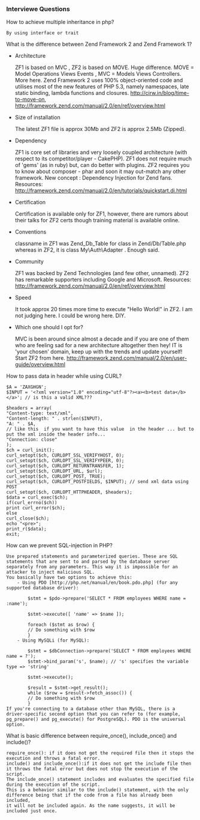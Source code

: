 ### Interviewe Questions
How to achieve multiple inheritance in php?
    
    By using interface or trait
What is the difference between Zend Framework 2 and Zend Framework 1?

  - Architecture

    ZF1 is based on MVC , ZF2 is based on MOVE. Huge difference. MOVE = Model Operations Views Events , MVC = Models Views Controllers. More here. Zend Framework 2 uses 100% object-oriented code and utilises most of the new features of PHP 5.3, namely namespaces, late static binding, lambda functions and closures.
    http://cirw.in/blog/time-to-move-on, http://framework.zend.com/manual/2.0/en/ref/overview.html
  - Size of installation

    The latest ZF1 file is approx 30Mb and ZF2 is approx 2.5Mb (Zipped).
  - Dependency

    ZF1 is core set of libraries and very loosely coupled architecture (with respect to its competitor/player - CakePHP). ZF1 does not require much of 'gems' (as in ruby) but, can do better with plugins. ZF2 requires you to know about composer - phar and soon it may out-match any other framework. New concept : Dependency Injection for Zend fans.
      Resources: http://framework.zend.com/manual/2.0/en/tutorials/quickstart.di.html
  - Certification

    Certification is available only for ZF1, however, there are rumors about their talks for ZF2 certs though training material is available online.
  - Conventions

    classname in ZF1 was Zend_Db_Table for class in Zend/Db/Table.php whereas in ZF2, it is class My\Auth\Adapter . Enough said.
  - Community

    ZF1 was backed by Zend Technologies (and few other, unnamed). ZF2 has remarkable supporters including Google and Microsoft.
      Resources: http://framework.zend.com/manual/2.0/en/ref/overview.html
  - Speed

    It took approx 20 times more time to execute "Hello World!" in ZF2. I am not judging here. I could be wrong here. DIY.

  - Which one should I opt for?

    MVC is been around since almost a decade and if you are one of them who are feeling sad for a new architecture altogether then hey! IT is 'your chosen' domain, keep up with the trends and update yourself! Start ZF2 from here.
    http://framework.zend.com/manual/2.0/en/user-guide/overview.html

How to pass data in header while using CURL?

    $A = 'ZAXGHGN';
    $INPUT = '<?xml version="1.0" encoding="utf-8"?><a><b>test data</b></a>'; // is this a valid XML???
    
    $headers = array(
    "Content-type: text/xml",
    "Content-length: " . strlen($INPUT),
    "A: " . $A,
    // like this  if you want to have this value  in the header ... but to put the xml inside the header info...
    "Connection: close"
    );
    $ch = curl_init();
    curl_setopt($ch, CURLOPT_SSL_VERIFYHOST, 0);
    curl_setopt($ch, CURLOPT_SSL_VERIFYPEER, 0);
    curl_setopt($ch, CURLOPT_RETURNTRANSFER, 1);
    curl_setopt($ch, CURLOPT_URL, $url);
    curl_setopt($ch, CURLOPT_POST, TRUE);
    curl_setopt($ch, CURLOPT_POSTFIELDS, $INPUT); // send xml data using POST
    curl_setopt($ch, CURLOPT_HTTPHEADER, $headers);
    $data = curl_exec($ch);
    if(curl_errno($ch))
    print curl_error($ch);
    else
    curl_close($ch);
    echo "<pre>";
    print_r($data);
    exit;

How can we prevent SQL-injection in PHP?
    
    Use prepared statements and parameterized queries. These are SQL statements that are sent to and parsed by the database server separately from any parameters. This way it is impossible for an attacker to inject malicious SQL.
    You basically have two options to achieve this:
        - Using PDO [http://php.net/manual/en/book.pdo.php] (for any supported database driver):

            $stmt = $pdo->prepare('SELECT * FROM employees WHERE name = :name');
            
            $stmt->execute([ 'name' => $name ]);
            
            foreach ($stmt as $row) {
            // Do something with $row
            }
        - Using MySQLi (for MySQL):

            $stmt = $dbConnection->prepare('SELECT * FROM employees WHERE name = ?');
            $stmt->bind_param('s', $name); // 's' specifies the variable type => 'string'
            
            $stmt->execute();
            
            $result = $stmt->get_result();
            while ($row = $result->fetch_assoc()) {
            // Do something with $row
            }
    If you're connecting to a database other than MySQL, there is a driver-specific second option that you can refer to (for example, pg_prepare() and pg_execute() for PostgreSQL). PDO is the universal option.
What is basic difference between require_once(), include_once() and include()?
    
    require_once(): if it does not get the required file then it stops the execution and throws a fatal error.
    include() and include_once():if it does not get the include file then it throws the fatal error but does not stop the execution of the script.
    The include_once() statement includes and evaluates the specified file during the execution of the script.
    This is a behavior similar to the include() statement, with the only difference being that if the code from a file has already been included,
    it will not be included again. As the name suggests, it will be included just once.

